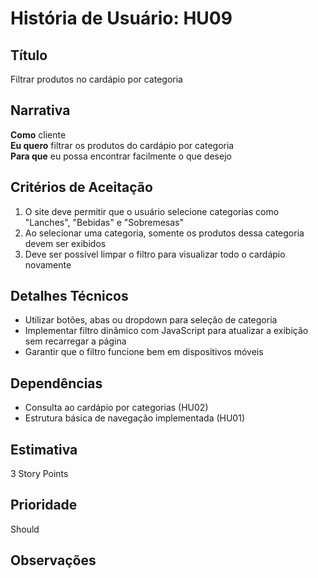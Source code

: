 # História de Usuário: HU09

## Título

Filtrar produtos no cardápio por categoria

## Narrativa

**Como** cliente  
**Eu quero** filtrar os produtos do cardápio por categoria  
**Para que** eu possa encontrar facilmente o que desejo

## Critérios de Aceitação

1. O site deve permitir que o usuário selecione categorias como "Lanches", "Bebidas" e "Sobremesas"  
2. Ao selecionar uma categoria, somente os produtos dessa categoria devem ser exibidos  
3. Deve ser possível limpar o filtro para visualizar todo o cardápio novamente

## Detalhes Técnicos

- Utilizar botões, abas ou dropdown para seleção de categoria  
- Implementar filtro dinâmico com JavaScript para atualizar a exibição sem recarregar a página  
- Garantir que o filtro funcione bem em dispositivos móveis

## Dependências

- Consulta ao cardápio por categorias (HU02)  
- Estrutura básica de navegação implementada (HU01)

## Estimativa

3 Story Points

## Prioridade

Should

## Observações

